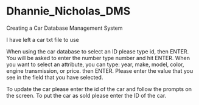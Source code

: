 # Dhannie_Nicholas_DMS
Creating a Car Database Management System 
<p>I have left a car txt file to use</p>
<p>When using the car database to select an ID please type id, then ENTER. You will be asked to enter the number type number and hit ENTER.
When you want to select an attribute, you can type: year, make, model, color, engine transmission, or price. then ENTER. Please enter the value that you see in the field that you
have selected.</p>
<p>To update the car please enter the id of the car and follow the prompts on the screen. To put the car as sold please enter the ID of the car.</p>
